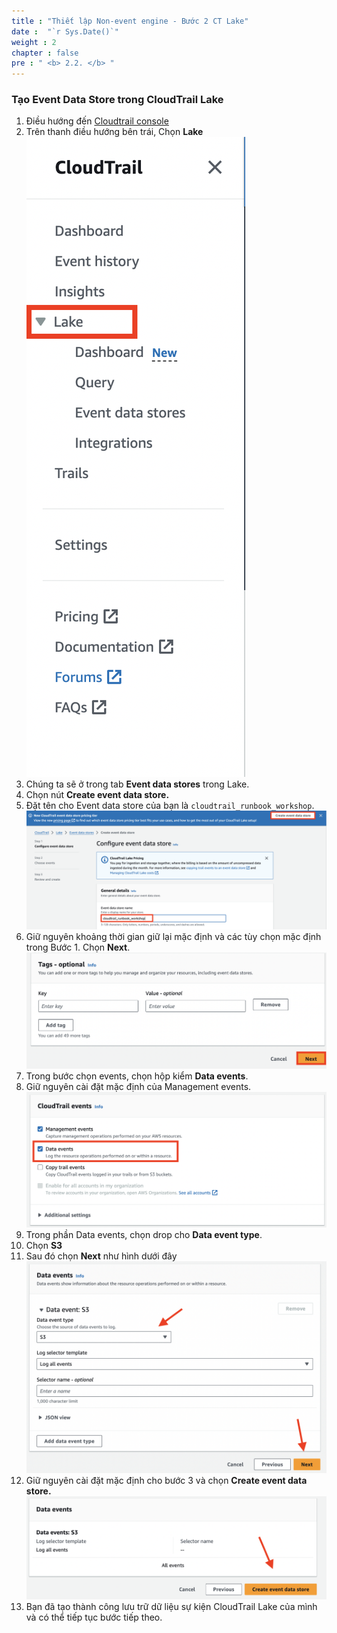 ```yaml
---
title : "Thiết lập Non-event engine - Bước 2 CT Lake"
date :  "`r Sys.Date()`" 
weight : 2
chapter : false
pre : " <b> 2.2. </b> "
---
```

### Tạo Event Data Store trong CloudTrail Lake
1. Điều hướng đến [Cloudtrail console](https://us-east-1.console.aws.amazon.com/cloudtrail/home?region=us-east-1#/dashboard)
2. Trên thanh điều hướng bên trái, Chọn **Lake**
![Alt text](1.png)
3. Chúng ta sẽ ở trong tab **Event data stores** trong Lake.
4. Chọn nút **Create event data store.**
5. Đặt tên cho  Event data store của bạn là `cloudtrail_runbook_workshop`.
![Alt text](2.png)
6. Giữ nguyên khoảng thời gian giữ lại mặc định và các tùy chọn mặc định trong Bước 1. Chọn **Next**.
![Alt text](3.png)
7. Trong bước chọn events, chọn hộp kiểm **Data events**.
8. Giữ nguyên cài đặt mặc định của Management events.
![Alt text](4.png)
9. Trong phần Data events, chọn drop cho **Data event type**.
10. Chọn **S3**
11. Sau đó chọn **Next** như hình dưới đây
![Alt text](5.png)
12. Giữ nguyên cài đặt mặc định cho bước 3 và chọn **Create event data store.**
![Alt text](6.png)
13. Bạn đã tạo thành công lưu trữ dữ liệu sự kiện CloudTrail Lake của mình và có thể tiếp tục bước tiếp theo. 